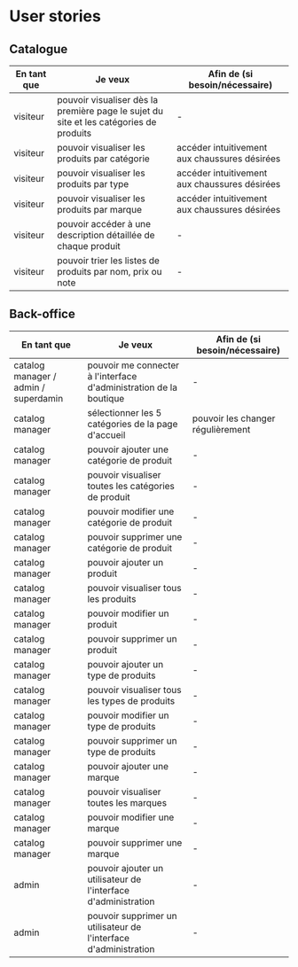 # User stories

## Catalogue

| En tant que | Je veux | Afin de (si besoin/nécessaire) |
|--|--|--|
| visiteur | pouvoir visualiser dès la première page le sujet du site et les catégories de produits | - |
| visiteur | pouvoir visualiser les produits par catégorie | accéder intuitivement aux chaussures désirées |
| visiteur | pouvoir visualiser les produits par type | accéder intuitivement aux chaussures désirées |
| visiteur | pouvoir visualiser les produits par marque | accéder intuitivement aux chaussures désirées |
| visiteur | pouvoir accéder à une description détaillée de chaque produit | - |
| visiteur | pouvoir trier les listes de produits par nom, prix ou note | - |

## Back-office

| En tant que | Je veux | Afin de (si besoin/nécessaire) |
|--|--|--|
| catalog manager / admin / superdamin | pouvoir me connecter à l'interface d'administration de la boutique | - |
| catalog manager | sélectionner les 5 catégories de la page d'accueil | pouvoir les changer régulièrement |
| catalog manager | pouvoir ajouter une catégorie de produit | - |
| catalog manager | pouvoir visualiser toutes les catégories de produit | - |
| catalog manager | pouvoir modifier une catégorie de produit | - |
| catalog manager | pouvoir supprimer une catégorie de produit | - |
| catalog manager | pouvoir ajouter un produit | - |
| catalog manager | pouvoir visualiser tous les produits | - |
| catalog manager | pouvoir modifier un produit | - |
| catalog manager | pouvoir supprimer un produit | - |
| catalog manager | pouvoir ajouter un type de produits | - |
| catalog manager | pouvoir visualiser tous les types de produits | - |
| catalog manager | pouvoir modifier un type de produits | - |
| catalog manager | pouvoir supprimer un type de produits | - |
| catalog manager | pouvoir ajouter une marque | - |
| catalog manager | pouvoir visualiser toutes les marques | - |
| catalog manager | pouvoir modifier une marque | - |
| catalog manager | pouvoir supprimer une marque | - |
| admin | pouvoir ajouter un utilisateur de l'interface d'administration | - |
| admin | pouvoir supprimer un utilisateur de l'interface d'administration | - |
